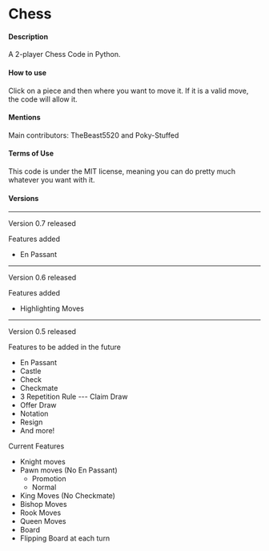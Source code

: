 # Chess

#### Description

A 2-player Chess Code in Python.

#### How to use

Click on a piece and then where you want to move it. If it is a valid move, the code will allow it.

#### Mentions

Main contributors: TheBeast5520 and Poky-Stuffed

#### Terms of Use

This code is under the MIT license, meaning you can do pretty much whatever you want with it.

#### Versions

----------------------
Version 0.7 released

Features added
* En Passant
----------------------
Version 0.6 released

Features added
* Highlighting Moves
----------------------
Version 0.5 released

Features to be added in the future
* En Passant
* Castle
* Check
* Checkmate
* 3 Repetition Rule --- Claim Draw
* Offer Draw
* Notation
* Resign
* And more!

Current Features
* Knight moves
* Pawn moves (No En Passant)
  * Promotion
  * Normal
* King Moves (No Checkmate)
* Bishop Moves
* Rook Moves
* Queen Moves
* Board
* Flipping Board at each turn
